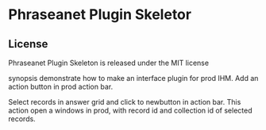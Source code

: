 # Phraseanet Plugin Skeletor


## License

Phraseanet Plugin Skeleton is released under the MIT license

synopsis
demonstrate how to make an interface plugin for prod IHM.
Add an action button in prod action bar.


Select records in answer grid and click to newbutton in action bar.
This action open a windows in prod, with record id and collection id of selected records.

